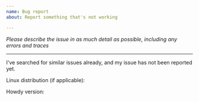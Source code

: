 ```yaml
---
name: Bug report
about: Report something that's not working

---
```


_Please describe the issue in as much detail as possible, including any errors and traces_




----

I've searched for similar issues already, and my issue has not been reported yet.

Linux distribution (if applicable):

Howdy version:
